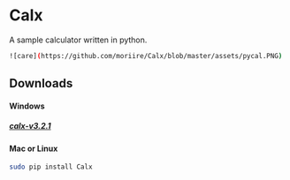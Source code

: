 # Calx
A sample calculator written in python.
```sh
![care](https://github.com/moriire/Calx/blob/master/assets/pycal.PNG)
```
## Downloads

#### Windows

##### [calx-v3.2.1](https://github.com/moriire/Calx/blob/master/calx-v3.2.1.exe)

#### Mac or Linux
```sh
sudo pip install Calx
```
